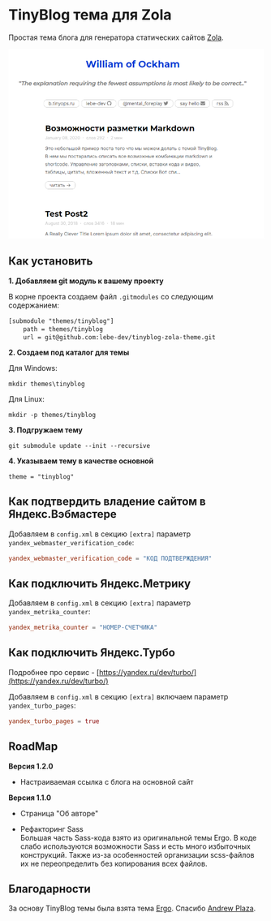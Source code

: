 # TinyBlog тема для Zola
Простая тема блога для генератора статических сайтов [Zola](https://github.com/getzola/zola).

![Как выглядит тема](screenshot.png "Как выглядит тема")

## Как установить

**1. Добавляем git модуль к вашему проекту**

В корне проекта создаем файл `.gitmodules` со следующим содержанием:

```
[submodule "themes/tinyblog"]
	path = themes/tinyblog
	url = git@github.com:lebe-dev/tinyblog-zola-theme.git
```

**2. Создаем под каталог для темы**

Для Windows:

```shell script
mkdir themes\tinyblog
```

Для Linux:

```shell script
mkdir -p themes/tinyblog
```

**3. Подгружаем тему**

```shell script
git submodule update --init --recursive
```

**4. Указываем тему в качестве основной**

```
theme = "tinyblog"
```

## Как подтвердить владение сайтом в Яндекс.Вэбмастере

Добавляем в `config.xml` в секцию `[extra]` параметр `yandex_webmaster_verification_code`:

```toml
yandex_webmaster_verification_code = "КОД ПОДТВЕРЖДЕНИЯ"
```

## Как подключить Яндекс.Метрику

Добавляем в `config.xml` в секцию `[extra]` параметр `yandex_metrika_counter`:

```toml
yandex_metrika_counter = "НОМЕР-СЧЕТЧИКА"
```

## Как подключить Яндекс.Турбо

Подробнее про сервис - [https://yandex.ru/dev/turbo/](https://yandex.ru/dev/turbo/)
 
Добавляем в `config.xml` в секцию `[extra]` включаем параметр `yandex_turbo_pages`:
 
```toml
yandex_turbo_pages = true
```

## RoadMap

**Версия 1.2.0**
- Настраиваемая ссылка с блога на основной сайт

**Версия 1.1.0**
- Страница "Об авторе"
  
- Рефакторинг Sass  
Большая часть Sass-кода взято из оригинальной темы Ergo. В коде слабо используются возможности Sass и есть много
избыточных конструкций. Также из-за особенностей организации scss-файлов их не переопределить без копирования
всех файлов.

## Благодарности

За основу TinyBlog темы была взята тема [Ergo](https://github.com/insipx/Ergo).
Спасибо [Andrew Plaza](https://github.com/insipx).
